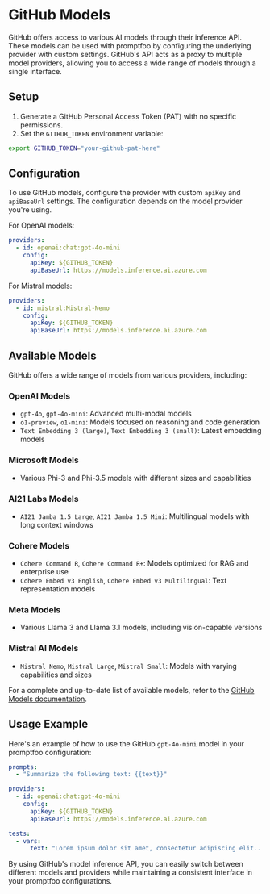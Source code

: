 # GitHub Models

GitHub offers access to various AI models through their inference API. These models can be used with promptfoo by configuring the underlying provider with custom settings. GitHub's API acts as a proxy to multiple model providers, allowing you to access a wide range of models through a single interface.

## Setup

1. Generate a GitHub Personal Access Token (PAT) with no specific permissions.
2. Set the `GITHUB_TOKEN` environment variable:

```sh
export GITHUB_TOKEN="your-github-pat-here"
```

## Configuration

To use GitHub models, configure the provider with custom `apiKey` and `apiBaseUrl` settings. The configuration depends on the model provider you're using.

For OpenAI models:

```yaml
providers:
  - id: openai:chat:gpt-4o-mini
    config:
      apiKey: ${GITHUB_TOKEN}
      apiBaseUrl: https://models.inference.ai.azure.com
```

For Mistral models:

```yaml
providers:
  - id: mistral:Mistral-Nemo
    config:
      apiKey: ${GITHUB_TOKEN}
      apiBaseUrl: https://models.inference.ai.azure.com
```

## Available Models

GitHub offers a wide range of models from various providers, including:

### OpenAI Models

- `gpt-4o`, `gpt-4o-mini`: Advanced multi-modal models
- `o1-preview`, `o1-mini`: Models focused on reasoning and code generation
- `Text Embedding 3 (large)`, `Text Embedding 3 (small)`: Latest embedding models

### Microsoft Models

- Various Phi-3 and Phi-3.5 models with different sizes and capabilities

### AI21 Labs Models

- `AI21 Jamba 1.5 Large`, `AI21 Jamba 1.5 Mini`: Multilingual models with long context windows

### Cohere Models

- `Cohere Command R`, `Cohere Command R+`: Models optimized for RAG and enterprise use
- `Cohere Embed v3 English`, `Cohere Embed v3 Multilingual`: Text representation models

### Meta Models

- Various Llama 3 and Llama 3.1 models, including vision-capable versions

### Mistral AI Models

- `Mistral Nemo`, `Mistral Large`, `Mistral Small`: Models with varying capabilities and sizes

For a complete and up-to-date list of available models, refer to the [GitHub Models documentation](https://docs.github.com/en/github-models/prototyping-with-ai-models).

## Usage Example

Here's an example of how to use the GitHub `gpt-4o-mini` model in your promptfoo configuration:

```yaml
prompts:
  - "Summarize the following text: {{text}}"

providers:
  - id: openai:chat:gpt-4o-mini
    config:
      apiKey: ${GITHUB_TOKEN}
      apiBaseUrl: https://models.inference.ai.azure.com

tests:
  - vars:
      text: "Lorem ipsum dolor sit amet, consectetur adipiscing elit..."
```

By using GitHub's model inference API, you can easily switch between different models and providers while maintaining a consistent interface in your promptfoo configurations.